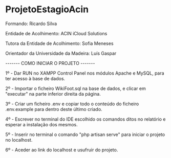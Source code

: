 # ProjetoEstagioAcin

Formando: Ricardo Silva

Entidade de Acolhimento: ACIN iCloud Solutions

Tutora da Entidade de Acolhimento: Sofia Meneses

Orientador da Universidade da Madeira: Luís Gaspar

------- COMO INICIAR O PROJETO -------

1º - Dar RUN no XAMPP Control Panel nos módulos Apache e MySQL, para ter acesso à base de dados.

2º - Importar o ficheiro WikiFoot.sql na base de dados, e clicar em "executar" na parte inferior direita da página.

3º - Criar um ficheiro .env e copiar todo o conteúdo do ficheiro .env.example para dentro deste último criado.

4º - Escrever no terminal do IDE escolhido os comandos ditos no relatório e esperar a instalação dos mesmos.

5º - Inserir no terminal o comando "php artisan serve" para iniciar o projeto no localhost.

6º - Aceder ao link do localhost e usufruir do projeto.
